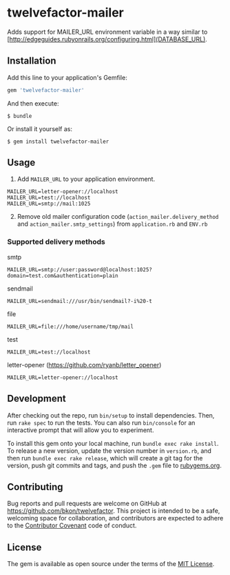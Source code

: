 # twelvefactor-mailer

Adds support for MAILER_URL environment variable in a way similar to
[http://edgeguides.rubyonrails.org/configuring.html](DATABASE_URL).

## Installation

Add this line to your application's Gemfile:

```ruby
gem 'twelvefactor-mailer'
```

And then execute:

    $ bundle

Or install it yourself as:

    $ gem install twelvefactor-mailer

## Usage

1. Add `MAILER_URL` to your application environment.

```
MAILER_URL=letter-opener://localhost
MAILER_URL=test://localhost
MAILER_URL=smtp://mail:1025
```

2. Remove old mailer configuration code (`action_mailer.delivery_method` and
`action_mailer.smtp_settings`) from `application.rb` and `ENV.rb`

### Supported delivery methods

smtp

```
MAILER_URL=smtp://user:password@localhost:1025?domain=test.com&authentication=plain
```

sendmail
```
MAILER_URL=sendmail:///usr/bin/sendmail?-i%20-t
```

file
```
MAILER_URL=file:///home/username/tmp/mail
```

test
```
MAILER_URL=test://localhost
```

letter-opener (https://github.com/ryanb/letter_opener)
```
MAILER_URL=letter-opener://localhost
```

## Development

After checking out the repo, run `bin/setup` to install
dependencies. Then, run `rake spec` to run the tests. You can also run
`bin/console` for an interactive prompt that will allow you to
experiment.

To install this gem onto your local machine, run `bundle exec rake
install`.  To release a new version, update the version number in
`version.rb`, and then run `bundle exec rake release`, which will
create a git tag for the version, push git commits and tags, and push
the `.gem` file to [rubygems.org](https://rubygems.org).

## Contributing

Bug reports and pull requests are welcome on GitHub at
https://github.com/bkon/twelvefactor.  This project is intended to be
a safe, welcoming space for collaboration, and contributors are
expected to adhere to the
[Contributor Covenant](http://contributor-covenant.org) code of
conduct.

## License

The gem is available as open source under the terms of the
[MIT License](http://opensource.org/licenses/MIT).
